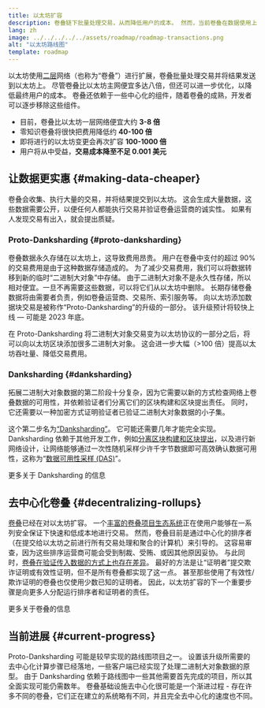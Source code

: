 ```yaml
---
title: 以太坊扩容
description: 卷叠链下批量处理交易，从而降低用户的成本。 然而，当前卷叠在数据使用上存在高昂的成本，限制了交易费用的降低。 Proto-Danksharding 解决了这个问题。
lang: zh
image: ../../../../../assets/roadmap/roadmap-transactions.png
alt: "以太坊路线图"
template: roadmap
---
```


以太坊使用[二层](/layer-2/#rollups)网络（也称为“卷叠”）进行扩展，卷叠批量处理交易并将结果发送到以太坊上。 尽管卷叠比以太坊主网便宜多达八倍，但还可以进一步优化，以降低最终用户的成本。 卷叠还依赖于一些中心化的组件，随着卷叠的成熟，开发者可以逐步移除这些组件。

<InfoBanner mb={8} title="交易费">
  <ul style="margin-bottom: 0">
    <li>目前，卷叠比以太坊一层网络便宜大约 <strong>3-8 倍</strong></li>
    <li>零知识卷叠将很快把费用降低约 <strong>40-100 倍</strong></li>
    <li>即将进行的以太坊变更会再次扩容 <strong>100-1000 倍</strong></li>
    <li style="margin-bottom: 0">用户将从中受益，<strong>交易成本降至不足 0.001 美元</strong></li>
  </ul>
</InfoBanner>

## 让数据更实惠 {#making-data-cheaper}

卷叠会收集、执行大量的交易，并将结果提交到以太坊。 这会生成大量数据，这些数据需要公开，以便任何人都能执行交易并验证卷叠运营商的诚实性。 如果有人发现交易有出入，就会提出质疑。

### Proto-Danksharding {#proto-danksharding}

卷叠数据永久存储在以太坊上，这导致费用昂贵。 用户在卷叠中支付的超过 90% 的交易费用是由于这种数据存储造成的。 为了减少交易费用，我们可以将数据转移到新的临时“二进制大对象”中存储。 由于二进制大对象不是永久性存储，所以相对便宜。一旦不再需要这些数据，可以将它们从以太坊中删除。 长期存储卷叠数据将由需要者负责，例如卷叠运营商、交易所、索引服务等。 向以太坊添加数据块交易是被称作“Proto-Danksharding”的升级的一部分。 该升级预计将较快上线 — 可能是 2023 年底。

在 Proto-Danksharding 将二进制大对象交易变为以太坊协议的一部分之后，将可以向以太坊区块添加很多二进制大对象。 这会进一步大幅（>100 倍）提高以太坊吞吐量、降低交易费用。

### Danksharding {#danksharding}

拓展二进制大对象数据的第二阶段十分复杂，因为它需要以新的方式检查网络上卷叠数据的可用性，并依赖验证者们分离它们的区块构建和区块提出责任。 同时，它还需要以一种加密方式证明验证者已验证二进制大对象数据的小子集。

这个第二步名为[“Danksharding”](/roadmap/danksharding/)。 它可能还需要几年才能完全实现。 Danksharding 依赖于其他开发工作，例如[分离区块构建和区块提出](/roadmap/pbs)，以及进行新网络设计，让网络能够通过一次性随机采样少许千字节数据即可高效确认数据可用性，这称为“[数据可用性采样 (DAS)](/developers/docs/data-availability)”。

<ButtonLink variant="outline-color" to="/roadmap/danksharding/">更多关于 Danksharding 的信息</ButtonLink>

## 去中心化卷叠 {#decentralizing-rollups}

[卷叠](/layer-2)已经在对以太坊扩容。 一个[丰富的卷叠项目生态系统](https://l2beat.com/scaling/tvl)正在使用户能够在一系列安全保证下快速和低成本地进行交易。 然而，卷叠目前是通过中心化的排序者（在提交给以太坊之前进行所有交易处理和聚合的计算机）来引导的。 这容易审查，因为这些排序运营商可能会受到制裁、受贿、或因其他原因妥协。 与此同时，[卷叠在验证传入数据的方式上也存在差异](https://l2beat.com)。 最好的方法是让“证明者”提交欺诈证明或有效性证明，但不是所有卷叠都实现了这一点。 甚至那些使用了有效性/欺诈证明的卷叠也仅使用少数已知的证明者。 因此，以太坊扩容的下一个重要步骤是向更多人分配运行排序者和证明者的责任。

<ButtonLink variant="outline-color" to="/developers/docs/scaling/">更多关于卷叠的信息</ButtonLink>

## 当前进展 {#current-progress}

Proto-Danksharding 可能是较早实现的路线图项目之一。 设置该升级所需要的去中心化计算步骤已经落地，一些客户端已经实现了处理二进制大对象数据的原型。 由于 Danksharding 依赖于路线图中一些其他需要首先完成的项目，所以其全面实现可能仍需数年。 卷叠基础设施去中心化很可能是一个渐进过程 - 存在许多不同的卷叠，它们正在建立的系统略有不同，并且完全去中心化的速度也不同。
